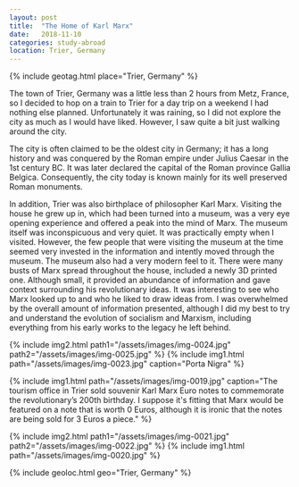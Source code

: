 ```yaml
---
layout: post
title:  "The Home of Karl Marx"
date:   2018-11-10
categories: study-abroad
location: Trier, Germany
---
```


{% include geotag.html place="Trier, Germany" %}

The town of Trier, Germany was a little less than 2 hours from Metz, France, so I decided to hop on a train to Trier for a day trip on a weekend I had nothing else planned. Unfortunately it was raining, so I did not explore the city as much as I would have liked. However, I saw quite a bit just walking around the city. 

The city is often claimed to be the oldest city in Germany; it has a long history and was conquered by the Roman empire under Julius Caesar in the 1st century BC. It was later declared the capital of the Roman province Gallia Belgica. Consequently, the city today is known mainly for its well preserved Roman monuments.

In addition, Trier was also birthplace of philosopher Karl Marx. Visiting the house he grew up in, which had been turned into a museum, was a very eye opening experience and offered a peak into the mind of Marx. The museum itself was inconspicuous and very quiet. It was practically empty when I visited. However, the few people that were visiting the museum at the time seemed very invested in the information and intently moved through the museum. The museum also had a very modern feel to it. There were many busts of Marx spread throughout the house, included a newly 3D printed one. Although small, it provided an abundance of information and gave context surrounding his revolutionary ideas. It was interesting to see who Marx looked up to and who he liked to draw ideas from. I was overwhelmed by the overall amount of information presented, although I did my best to try and understand the evolution of socialism and Marxism, including everything from his early works to the legacy he left behind.

{% include img2.html path1="/assets/images/img-0024.jpg" path2="/assets/images/img-0025.jpg" %}
{% include img1.html path="/assets/images/img-0023.jpg" caption="Porta Nigra" %}

{% include img1.html path="/assets/images/img-0019.jpg" caption="The tourism office in Trier sold souvenir Karl Marx Euro notes to commemorate the revolutionary’s 200th birthday. I suppose it's fitting that Marx would be featured on a note that is worth 0 Euros, although it is ironic that the notes are being sold for 3 Euros a piece." %}

{% include img2.html path1="/assets/images/img-0021.jpg" path2="/assets/images/img-0022.jpg" %}
{% include img1.html path="/assets/images/img-0020.jpg" %}

{% include geoloc.html geo="Trier, Germany" %}